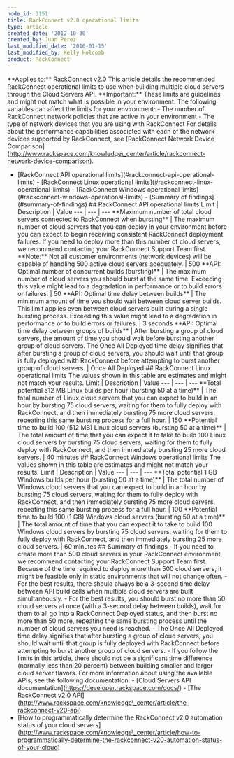 ```yaml
---
node_id: 3151
title: RackConnect v2.0 operational limits
type: article
created_date: '2012-10-30'
created_by: Juan Perez
last_modified_date: '2016-01-15'
last_modified_by: Kelly Holcomb
product: RackConnect
---
```


\*\*Applies to:\*\* RackConnect v2.0 This article details the
recommended RackConnect operational limits to use when building multiple
cloud servers through the Cloud Servers API. \*\*Important:\*\* These
limits are guidelines and might not match what is possible in your
environment. The following variables can affect the limits for your
environment: - The number of RackConnect network policies that are
active in your environment - The type of network devices that you are
using with RackConnect For details about the performance capabilities
associated with each of the network devices supported by RackConnect,
see \[RackConnect Network Device
Comparison\](http://www.rackspace.com/knowledge\_center/article/rackconnect-network-device-comparison).
- \[RackConnect API operational
limits\](\#rackconnect-api-operational-limits) - \[RackConnect Linux
operational limits\](\#rackconnect-linux-operational-limits) -
\[RackConnect Windows operational
limits\](\#rackconnect-windows-operational-limits) - \[Summary of
findings\](\#summary-of-findings)  \#\# RackConnect API operational
limits Limit | Description | Value --- | --- | --- \*\*Maximum number of
total cloud servers connected to RackConnect when bursting\*\* | The
maximum number of cloud servers that you can deploy in your environment
before you can expect to begin receiving consistent RackConnect
deployment failures. If you need to deploy more than this number of
cloud servers, we recommend contacting your RackConnect Support Team
first. \*\*Note:\*\* Not all customer environments (network devices)
will be capable of handling 500 active cloud servers adequately. | 500
\*\*API: Optimal number of concurrent builds (bursting)\*\* | The
maximum number of cloud servers you should burst at the same time.
Exceeding this value might lead to a degradation in performance or to
build errors or failures. | 50 \*\*API: Optimal time delay between
builds\*\* | The minimum amount of time you should wait between cloud
server builds. This limit applies even between cloud servers built
during a single bursting process. Exceeding this value might lead to a
degradation in performance or to build errors or failures. | 3 seconds
\*\*API: Optimal time delay between groups of builds\*\* | After
bursting a group of cloud servers, the amount of time you should wait
before bursting another group of cloud servers. The Once All Deployed
time delay signifies that after bursting a group of cloud servers, you
should wait until that group is fully deployed with RackConnect before
attempting to burst another group of cloud servers. | Once All Deployed
 \#\# RackConnect Linux operational limits The values shown in this
table are estimates and might not match your results. Limit |
Description | Value --- | --- | --- \*\*Total potential 512 MB Linux
builds per hour (bursting 50 at a time)\*\* | The total number of Linux
cloud servers that you can expect to build in an hour by bursting 75
cloud servers, waiting for them to fully deploy with RackConnect, and
then immediately bursting 75 more cloud servers, repeating this same
bursting process for a full hour. | 150 \*\*Potential time to build 100
(512 MB) Linux cloud servers (bursting 50 at a time)\*\* | The total
amount of time that you can expect it to take to build 100 Linux cloud
servers by bursting 75 cloud servers, waiting for them to fully deploy
with RackConnect, and then immediately bursting 25 more cloud servers. |
40 minutes  \#\# RackConnect Windows operational limits The values
shown in this table are estimates and might not match your results.
Limit | Description | Value --- | --- | --- \*\*Total potential 1 GB
Windows builds per hour (bursting 50 at a time)\*\* | The total number
of Windows cloud servers that you can expect to build in an hour by
bursting 75 cloud servers, waiting for them to fully deploy with
RackConnect, and then immediately bursting 75 more cloud servers,
repeating this same bursting process for a full hour. | 100
\*\*Potential time to build 100 (1 GB) Windows cloud servers (bursting
50 at a time)\*\* | The total amount of time that you can expect it to
take to build 100 Windows cloud servers by bursting 75 cloud servers,
waiting for them to fully deploy with RackConnect, and then immediately
bursting 25 more cloud servers. | 60 minutes  \#\# Summary of
findings - If you need to create more than 500 cloud servers in your
RackConnect environment, we recommend contacting your RackConnect
Support Team first. Because of the time required to deploy more than 500
cloud servers, it might be feasible only in static environments that
will not change often. - For the best results, there should always be a
3-second time delay between API build calls when multiple cloud servers
are built simultaneously. - For the best results, you should burst no
more than 50 cloud servers at once (with a 3-second delay between
builds), wait for them to all go into a RackConnect Deployed status, and
then burst no more than 50 more, repeating the same bursting process
until the number of cloud servers you need is reached. - The Once All
Deployed time delay signifies that after bursting a group of cloud
servers, you should wait until that group is fully deployed with
RackConnect before attempting to burst another group of cloud servers. -
If you follow the limits in this article, there should not be a
significant time difference (normally less than 20 percent) between
building smaller and larger cloud server flavors. For more information
about using the available APIs, see the following documentation: -
\[Cloud Servers API
documentation\](https://developer.rackspace.com/docs/) - \[The
RackConnect v2.0
API\](http://www.rackspace.com/knowledge\_center/article/the-rackconnect-v20-api)
- \[How to programmatically determine the RackConnect v2.0 automation
status of your cloud
servers\](http://www.rackspace.com/knowledge\_center/article/how-to-programmatically-determine-the-rackconnect-v20-automation-status-of-your-cloud)

